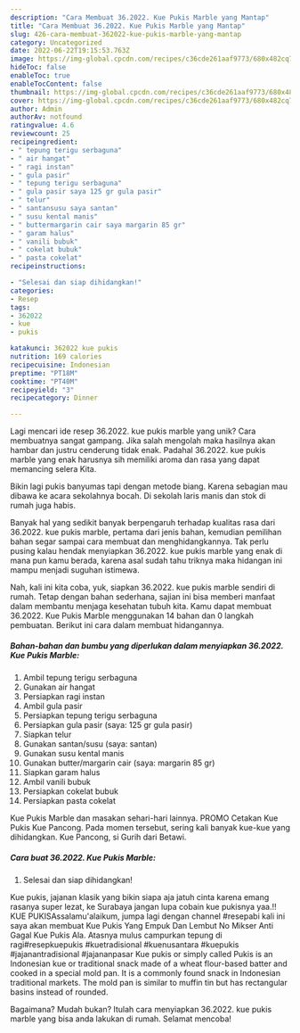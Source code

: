 ```yaml
---
description: "Cara Membuat 36.2022. Kue Pukis Marble yang Mantap"
title: "Cara Membuat 36.2022. Kue Pukis Marble yang Mantap"
slug: 426-cara-membuat-362022-kue-pukis-marble-yang-mantap
category: Uncategorized
date: 2022-06-22T19:15:53.763Z
image: https://img-global.cpcdn.com/recipes/c36cde261aaf9773/680x482cq70/362022-kue-pukis-marble-foto-resep-utama.jpg
hideToc: false
enableToc: true
enableTocContent: false
thumbnail: https://img-global.cpcdn.com/recipes/c36cde261aaf9773/680x482cq70/362022-kue-pukis-marble-foto-resep-utama.jpg
cover: https://img-global.cpcdn.com/recipes/c36cde261aaf9773/680x482cq70/362022-kue-pukis-marble-foto-resep-utama.jpg
author: Admin
authorAv: notfound
ratingvalue: 4.6
reviewcount: 25
recipeingredient:
- " tepung terigu serbaguna"
- " air hangat"
- " ragi instan"
- " gula pasir"
- " tepung terigu serbaguna"
- " gula pasir saya 125 gr gula pasir"
- " telur"
- " santansusu saya santan"
- " susu kental manis"
- " buttermargarin cair saya margarin 85 gr"
- " garam halus"
- " vanili bubuk"
- " cokelat bubuk"
- " pasta cokelat"
recipeinstructions:

- "Selesai dan siap dihidangkan!"
categories:
- Resep
tags:
- 362022
- kue
- pukis

katakunci: 362022 kue pukis 
nutrition: 169 calories
recipecuisine: Indonesian
preptime: "PT18M"
cooktime: "PT40M"
recipeyield: "3"
recipecategory: Dinner

---
```





Lagi mencari ide resep 36.2022. kue pukis marble yang unik? Cara membuatnya sangat gampang. Jika salah mengolah maka hasilnya akan hambar dan justru cenderung tidak enak. Padahal 36.2022. kue pukis marble yang enak harusnya sih memiliki aroma dan rasa yang dapat memancing selera Kita.





Bikin lagi pukis banyumas tapi dengan metode biang. Karena sebagian mau dibawa ke acara sekolahnya bocah. Di sekolah laris manis dan stok di rumah juga habis.

Banyak hal yang sedikit banyak berpengaruh terhadap kualitas rasa dari 36.2022. kue pukis marble, pertama dari jenis bahan, kemudian pemilihan bahan segar sampai cara membuat dan menghidangkannya. Tak perlu pusing kalau hendak menyiapkan 36.2022. kue pukis marble yang enak di mana pun kamu berada, karena asal sudah tahu triknya maka hidangan ini mampu menjadi suguhan istimewa.






Nah, kali ini kita coba, yuk, siapkan 36.2022. kue pukis marble sendiri di rumah. Tetap dengan bahan sederhana, sajian ini bisa memberi manfaat dalam membantu menjaga kesehatan tubuh kita. Kamu dapat membuat 36.2022. Kue Pukis Marble menggunakan 14 bahan dan 0 langkah pembuatan. Berikut ini cara dalam membuat hidangannya.

<!--inarticleads1-->

##### Bahan-bahan dan bumbu yang diperlukan dalam menyiapkan 36.2022. Kue Pukis Marble:

1. Ambil  tepung terigu serbaguna
1. Gunakan  air hangat
1. Persiapkan  ragi instan
1. Ambil  gula pasir
1. Persiapkan  tepung terigu serbaguna
1. Persiapkan  gula pasir (saya: 125 gr gula pasir)
1. Siapkan  telur
1. Gunakan  santan/susu (saya: santan)
1. Gunakan  susu kental manis
1. Gunakan  butter/margarin cair (saya: margarin 85 gr)
1. Siapkan  garam halus
1. Ambil  vanili bubuk
1. Persiapkan  cokelat bubuk
1. Persiapkan  pasta cokelat


Kue Pukis Marble dan masakan sehari-hari lainnya. PROMO Cetakan Kue Pukis Kue Pancong. Pada momen tersebut, sering kali banyak kue-kue yang dihidangkan. Kue Pancong, si Gurih dari Betawi. 

<!--inarticleads2-->

##### Cara buat 36.2022. Kue Pukis Marble:


1. Selesai dan siap dihidangkan!

Kue pukis, jajanan klasik yang bikin siapa aja jatuh cinta karena emang rasanya super lezat, ke Surabaya jangan lupa cobain kue pukisnya yaa.!! KUE PUKISAssalamu&#39;alaikum, jumpa lagi dengan channel #resepabi kali ini saya akan membuat Kue Pukis Yang Empuk Dan Lembut No Mikser Anti Gagal Kue Pukis Ala. Atasnya mulus campurkan tepung di ragi#resepkuepukis #kuetradisional #kuenusantara #kuepukis #jajanantradisional #jajananpasar Kue pukis or simply called Pukis is an Indonesian kue or traditional snack made of a wheat flour-based batter and cooked in a special mold pan. It is a commonly found snack in Indonesian traditional markets. The mold pan is similar to muffin tin but has rectangular basins instead of rounded. 

Bagaimana? Mudah bukan? Itulah cara menyiapkan 36.2022. kue pukis marble yang bisa anda lakukan di rumah. Selamat mencoba!
